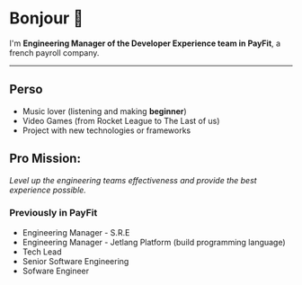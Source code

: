 # Bonjour 👋

I'm **Engineering Manager of the Developer Experience team in PayFit**, a french payroll company.

---

## Perso
- Music lover (listening and making __beginner__)
- Video Games (from Rocket League to The Last of us)
- Project with new technologies or frameworks

## Pro Mission:
_Level up the engineering teams effectiveness and provide the best experience possible._

### Previously in PayFit
- Engineering Manager - S.R.E
- Engineering Manager - Jetlang Platform (build programming language)
- Tech Lead
- Senior Software Engineering
- Sofware Engineer
